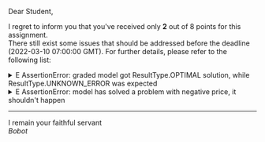 Dear Student,

I regret to inform you that you've received only **2** out of 8 points for this assignment.\
There still exist some issues that should be addressed before the deadline (2022-03-10 07:00:00 GMT). For further details, please refer to the following list:

<details><summary>E   AssertionError: graded model got ResultType.OPTIMAL solution, while ResultType.UNKNOWN_ERROR was expected</summary></details>
<details><summary>E   AssertionError: model has solved a problem with negative price, it shouldn&#x27;t happen</summary></details>

-----------
I remain your faithful servant\
_Bobot_